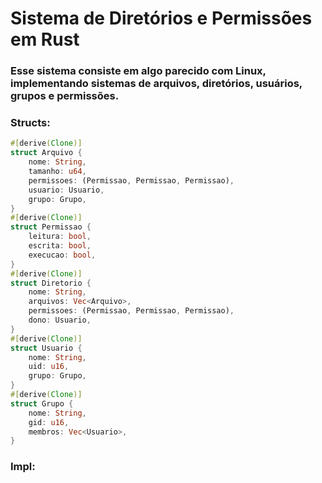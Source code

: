 # Sistema de Diretórios e Permissões em Rust
### Esse sistema consiste em algo parecido com Linux, implementando sistemas de arquivos, diretórios, usuários, grupos e permissões.

### Structs:
```Rust
#[derive(Clone)]
struct Arquivo {
    nome: String,
    tamanho: u64,
    permissoes: (Permissao, Permissao, Permissao),
    usuario: Usuario,
    grupo: Grupo,
}
#[derive(Clone)]
struct Permissao {
    leitura: bool,
    escrita: bool,
    execucao: bool,
}
#[derive(Clone)]
struct Diretorio {
    nome: String,
    arquivos: Vec<Arquivo>,
    permissoes: (Permissao, Permissao, Permissao),
    dono: Usuario,
}
#[derive(Clone)]
struct Usuario {
    nome: String,
    uid: u16,
    grupo: Grupo,
}
#[derive(Clone)]
struct Grupo {
    nome: String,
    gid: u16,
    membros: Vec<Usuario>,
}
```
### Impl:
